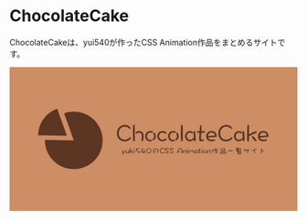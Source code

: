# ChocolateCake
ChocolateCakeは、yui540が作ったCSS Animation作品をまとめるサイトです。

![ogp](./public/images/ogp.png)
